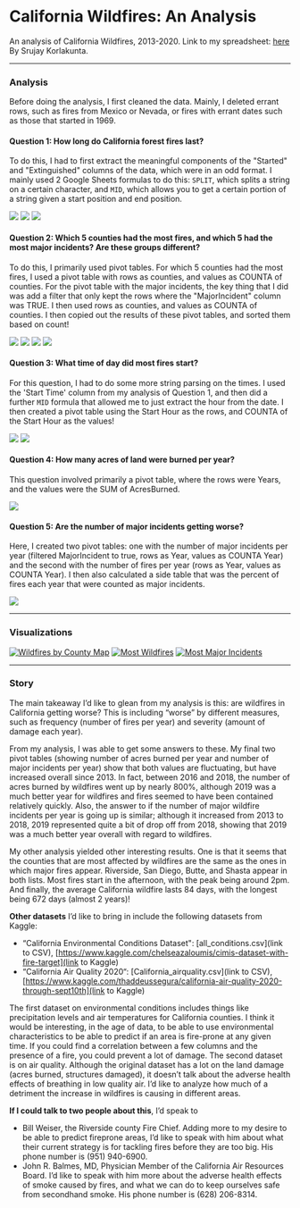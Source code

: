 # California Wildfires: An Analysis
An analysis of California Wildfires, 2013-2020. Link to my spreadsheet: [here](https://docs.google.com/spreadsheets/d/1rExJMaAEiaiRb1maou204j6620tCPqnm6Vu4wLpOJio/edit?usp=sharing)
By Srujay Korlakunta. 

<hr>

### Analysis

Before doing the analysis, I first cleaned the data. Mainly, I deleted errant rows, such as fires from Mexico or Nevada, or fires with errant dates such as those that started in 1969. 

#### Question 1: How long do California forest fires last?

To do this, I had to first extract the meaningful components of the "Started" and "Extinguished" columns of the data, which were in an odd format. I mainly used 2 Google Sheets formulas to do this: `SPLIT`, which splits a string on a certain character, and `MID`, which allows you to get a certain portion of a string given a start position and end position.

![](q1_1.png)
![](q1_2.png)
![](q1_3.png)

#### Question 2: Which 5 counties had the most fires, and which 5 had the most major incidents? Are these groups different?

To do this, I primarily used pivot tables. For which 5 counties had the most fires, I used a pivot table with rows as counties, and values as COUNTA of counties. For the pivot table with the major incidents, the key thing that I did was add a filter that only kept the rows where the "MajorIncident" column was TRUE. I then used rows as counties, and values as COUNTA of counties. I then copied out the results of these pivot tables, and sorted them based on count!

![](q2_1.png)
![](q2_2.png)
![](q2_3.png)
![](q2_4.png)

#### Question 3: What time of day did most fires start?

For this question, I had to do some more string parsing on the times. I used the 'Start Time' column from my analysis of Question 1, and then did a further `MID` formula that allowed me to just extract the hour from the date. I then created a pivot table using the Start Hour as the rows, and COUNTA of the Start Hour as the values!

![](q3_1.png)
![](q3_2.png)

#### Question 4: How many acres of land were burned per year?

This question involved primarily a pivot table, where the rows were Years, and the values were the SUM of AcresBurned.

![](q4_1.png)

#### Question 5: Are the number of major incidents getting worse?

Here, I created two pivot tables: one with the number of major incidents per year (filtered MajorIncident to true, rows as Year, values as COUNTA Year) and the second with the number of fires per year (rows as Year, values as COUNTA Year). I then also calculated a side table that was the percent of fires each year that were counted as major incidents.

![](q5_1.png)

<hr>

### Visualizations


[![Wildfires by County Map](wildfires_by_county_map.png)](https://datawrapper.dwcdn.net/ABFvR/1/)
[![Most Wildfires](most_wildfires.png)](https://datawrapper.dwcdn.net/iyWks/1/)
[![Most Major Incidents](most_major_incidents.png)](https://datawrapper.dwcdn.net/d63RT/1/)


<hr>

### Story

The main takeaway I’d like to glean from my analysis is this: are wildfires in California getting worse? This is including “worse” by different measures, such as frequency (number of fires per year) and severity (amount of damage each year). 

From my analysis, I was able to get some answers to these. My final two pivot tables (showing number of acres burned per year and number of major incidents per year) show that both values are fluctuating, but have increased overall since 2013. In fact, between 2016 and 2018, the number of acres burned by wildfires went up by nearly 800%, although 2019 was a much better year for wildfires and fires seemed to have been contained relatively quickly. Also, the answer to if the number of major wildfire incidents per year is going up is similar; although it increased from 2013 to 2018, 2019 represented quite a bit of drop off from 2018, showing that 2019 was a much better year overall with regard to wildfires.

My other analysis yielded other interesting results. One is that it seems that the counties that are most affected by wildfires are the same as the ones in which major fires appear. Riverside, San Diego, Butte, and Shasta appear in both lists. Most fires start in the afternoon, with the peak being around 2pm. And finally, the average California wildfire lasts 84 days, with the longest being 672 days (almost 2 years)!

**Other datasets** I’d like to bring in include the following datasets from Kaggle:
 * “California Environmental Conditions Dataset": [all_conditions.csv](link to CSV), [https://www.kaggle.com/chelseazaloumis/cimis-dataset-with-fire-target](link to Kaggle)
 * “California Air Quality 2020“: [California_airquality.csv](link to CSV), [https://www.kaggle.com/thaddeussegura/california-air-quality-2020-through-sept10th](link to Kaggle)

The first dataset on environmental conditions includes things like precipitation levels and air temperatures for California counties. I think it would be interesting, in the age of data, to be able to use environmental characteristics to be able to predict if an area is fire-prone at any given time. If you could find a correlation between a few columns and the presence of a fire, you could prevent a lot of damage. The second dataset is on air quality. Although the original dataset has a lot on the land damage (acres burned, structures damaged), it doesn’t talk about the adverse health effects of breathing in low quality air. I’d like to analyze how much of a detriment the increase in wildfires is causing in different areas.

**If I could talk to two people about this**, I’d speak to 
 * Bill Weiser, the Riverside county Fire Chief. Adding more to my desire to be able to predict fireprone areas, I’d like to speak with him about what their current strategy is for tackling fires before they are too big. His phone number is (951) 940-6900. 
 * John R. Balmes, MD, Physician Member of the California Air Resources Board. I’d like to speak with him more about the adverse health effects of smoke caused by fires, and what we can do to keep ourselves safe from secondhand smoke. His phone number is (628) 206-8314.







